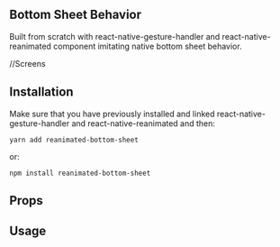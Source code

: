 ## Bottom Sheet Behavior

Built from scratch with react-native-gesture-handler and react-native-reanimated component imitating native bottom sheet behavior.


//Screens


## Installation
Make sure that you have previously installed and linked react-native-gesture-handler and react-native-reanimated and then:
```
yarn add reanimated-bottom-sheet
```
or:
```
npm install reanimated-bottom-sheet
```

## Props



## Usage


